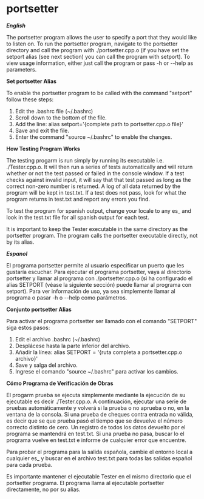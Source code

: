 # portsetter

__*English*__

The portsetter program allows the user to specify a port that they would like to listen on.
To run the portsetter program, navigate to the portsetter directory and call the program with
./portsetter.cpp.o (if you have set the setport alias (see next section) you can call the 
program with setport). To view usage information, either just call the program or pass
-h or --help as parameters.


__Set portsetter Alias__
                        
To enable the portsetter program to be called with the command "setport" follow these steps:

1. Edit the .bashrc file (~/.bashrc)
2. Scroll down to the bottom of the file.
3. Add the line: alias setport='{complete path to portsetter.cpp.o file}'
4. Save and exit the file.
5. Enter the command "source ~/.bashrc" to enable the changes.


__How Testing Program Works__
                    
The testing progarm is run simply by running its executable i.e. ./Tester.cpp.o. 
It will then run a series of tests automatically and will return whether or not the test
passed or failed in the console window. If a test checks against invalid input, it will say that 
that test passed as long as the correct non-zero number is returned. A log of all data 
returned by the program will be kept in test.txt. If a test does not pass, look for what 
the program returns in test.txt and report any errors you find.

To test the program for spanish output, change your locale to any es\_ and look in the
test.txt file for all spanish output for each test.

It is important to keep the Tester executable in the same directory as the portsetter
program. The program calls the portsetter executable directly, not by its alias.




__*Espanol*__

El programa portsetter permite al usuario especificar un puerto que les gustaría escuchar.
Para ejecutar el programa portsetter, vaya al directorio portsetter y llamar al programa con
./portsetter.cpp.o (si ha configurado el alias SETPORT (véase la siguiente sección) puede llamar al
programa con setport). Para ver información de uso, ya sea simplemente llamar al programa o pasar
-h o --help como parámetros.


__Conjunto portsetter Alias__
                    
Para activar el programa portsetter ser llamado con el comando "SETPORT" siga estos pasos:

1. Edit el archivo .bashrc (~/.bashrc)
2. Desplácese hasta la parte inferior del archivo.
3. Añadir la línea: alias SETPORT = '{ruta completa a portsetter.cpp.o archivo}'
4. Save y salga del archivo.
5. Ingrese el comando "source ~/.bashrc" para activar los cambios.



__Cómo Programa de Verificación de Obras__

El progarm prueba se ejecuta simplemente mediante la ejecución de su ejecutable es decir ./Tester.cpp.o.
A continuación, ejecutar una serie de pruebas automáticamente y volverá si la prueba o no
aprueba o no, en la ventana de la consola. Si una prueba de cheques contra entrada no válida, es decir que se
que prueba pasó el tiempo que se devuelve el número correcto distinto de cero. Un registro de todos los datos
devuelto por el programa se mantendrá en test.txt. Si una prueba no pasa, buscar lo
el programa vuelve en test.txt e informe de cualquier error que encuentre.

Para probar el programa para la salida española, cambie el entorno local a cualquier es\_ y buscar en el
archivo test.txt para todas las salidas español para cada prueba.

Es importante mantener el ejecutable Tester en el mismo directorio que el portsetter
programa. El programa llama al ejecutable portsetter directamente, no por su alias.
